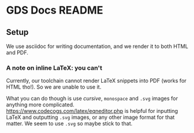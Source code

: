# GDS Docs README

## Setup

We use asciidoc for writing documentation, and we render it to both HTML and PDF.

### A note on inline LaTeX: you can't

Currently, our toolchain cannot render LaTeX snippets into PDF (works for HTML tho!). So we are unable to use it.

What you can do though is use _cursive_, `monospace` and `.svg` images for anything more complicated. https://www.codecogs.com/latex/eqneditor.php is helpful for inputting LaTeX and outputting `.svg` images, or any other image format for that matter. We seem to use `.svg` so maybe stick to that.

